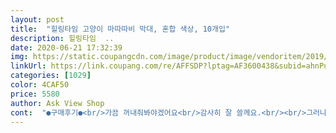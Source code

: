 ```yaml
---
layout: post 
title:  "힐링타임 고양이 마따따비 막대, 혼합 색상, 10개입" 
description: 힐링타임  ..
date: 2020-06-21 17:32:39 
img: https://static.coupangcdn.com/image/product/image/vendoritem/2019/04/10/3815756096/6f9e2795-8ee6-47cd-b140-2f6e0ff1ef6f.jpg 
linkUrl: https://link.coupang.com/re/AFFSDP?lptag=AF3600438&subid=ahnPublicAsk&pageKey=110095954&itemId=332262860&vendorItemId=3815756096&traceid=V0-113-6d3c17f1bd6b0c89 
categories: [1029] 
color: 4CAF50 
price: 5580 
author: Ask View Shop 
cont:  "●구매후기●<br/>가끔 꺼내줘봐야겠어요<br/>감사히 잘 쓸께요.<br/><br/>그러나 울애가 잘 갖고 놀아서 별 4개^^<br/>근데 그 후로는 흥미도가 좀씩 떨어졌어요; 새거 줘두요ㅠ<br/>긴 글 읽어주셔서 감사합니다.<br/><br/>다만 냥이마다 호불호는 있을듯.<br/><br/>묘생 인생에 요런거 처음 접하는 울아가들,<br/>뭔가 잘근잘근 씹을때 치석 제거 될것같은 느낌이 좋았어요<br/>배송은 다음날에 바로 왔고 포장상태도 깨끗하고 잘 받았어요.<br/><br/>솔직한 후기로 개별포장이였음 더 좋았을것 같아요.<br/><br/>와.<br/>.<br/> 진짜 움직이는 깃털 장난감부터 시작해서 춤추는 생선 장난감, 캣닙 인형까지 용돈을 줄여가며 몇 만원짜리 장난감은 다 샀는데 이 몇 천원 나무를 더 좋아하네요 막 구르고 물고.<br/>.<br/> 참고로 저의 고양이 주인님은 만 5세 + 대형묘라 장난감은 팔로 툭 쳐도 다 닿이는데 나무막대진짜.<br/>.<br/> 드디어 주인님이 좋아하는 장난감을 찾았네요 재구매의사있습니다 혹시 고민하시고 계신가요? 당장 사세요<br/>요새 고양이 장난감도 플라스틱 제품들이 많아서 그냥 나무 막대기라도 자연적인것 갖고 놀았으면 좋을것 같아서 주문했어요.<br/><br/>울애가 다른 마따따비는 별로 반응을 안보여서 솔직히 기대는 안했어요.<br/><br/>잘 씹어주라<br/>처음에 잘 갖고 놀다가 몇분 지나니 관심을 잃은듯 가버렸지만 잘 관찰해보니 아이가 갖고 놀기에는 약간 짧고 가늘어서 들고 놀기가 불편한것 같더라구요.<br/> 그래서 3개를 끈으로 묶어서 줬더니 발차기도 하고 껍데기를 뜯고 잘 갖고 놀더라구요.<br/> 실내 아이들 심심할때 기분전환으로 좋을듯^^<br/>평소에 마따따비에 반응 안하는 아이는 그냥 무시할 수도 있어요.<br/><br/>한놈은 아예 관심도 없구요ㅎ<br/>한놈은 첨에 주자마자 볼을 긁어대고 잘근잘근 물어뜯더니 발라당 들어눕고 그러네요ㅎ<br/>향이 사라질때쯤 또 3개 묶어서 줄려구요.<br/>.<br/><br/>" 
---
```

